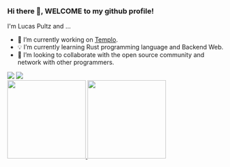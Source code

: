 ### Hi there 👋, WELCOME to my github profile!
I'm Lucas Pultz and ...

- 🔨 I’m currently working on [Templo](https://github.com/pultzlucas/templo).
- 💡 I’m currently learning Rust programming language and Backend Web.
- 👯 I’m looking to collaborate with the open source community and network with other programmers.

<div>
  <a href = "mailto:pultzlucas@gmail.com"><img src="https://img.shields.io/badge/-Gmail-%23333?style=for-the-badge&logo=gmail&logoColor=white" target="_blank"></a>
  <a href="https://www.linkedin.com/in/lucas-pultz-375166203" target="_blank"><img src="https://img.shields.io/badge/-LinkedIn-%230077B5?style=for-the-  badge&logo=linkedin&logoColor=white" target="_blank"></a> 
</div>

<div>
  <a href="https://github.com/pultzlucas">
  <img height="180em" src="https://github-readme-stats.vercel.app/api?username=pultzlucas&show_icons=true&theme=dracula&include_all_commits=true&count_private=true">
  <img height="180em" src="https://github-readme-stats.vercel.app/api/top-langs/?username=pultzlucas&layout=compact&langs_count=7&theme=dracula">
</div>
